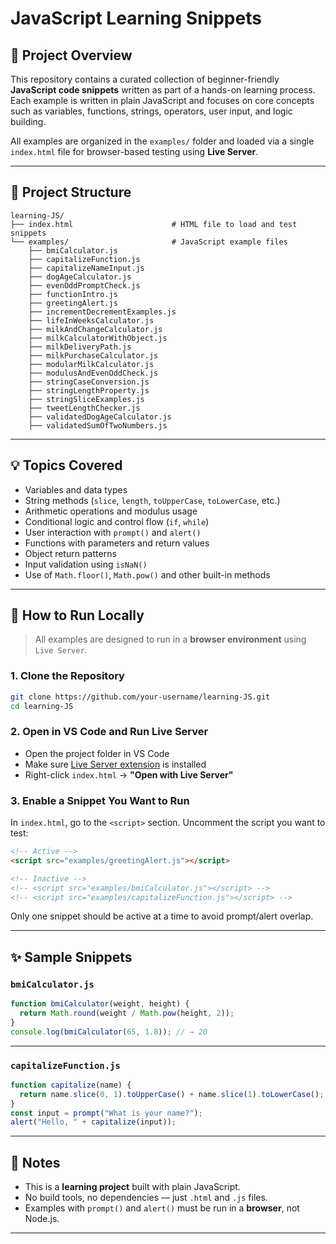 # JavaScript Learning Snippets

## 🧠 Project Overview

This repository contains a curated collection of beginner-friendly **JavaScript code snippets** written as part of a hands-on learning process.  
Each example is written in plain JavaScript and focuses on core concepts such as variables, functions, strings, operators, user input, and logic building.

All examples are organized in the `examples/` folder and loaded via a single `index.html` file for browser-based testing using **Live Server**.

---

## 📁 Project Structure

```
learning-JS/
├── index.html                      # HTML file to load and test snippets
└── examples/                       # JavaScript example files
    ├── bmiCalculator.js
    ├── capitalizeFunction.js
    ├── capitalizeNameInput.js
    ├── dogAgeCalculator.js
    ├── evenOddPromptCheck.js
    ├── functionIntro.js
    ├── greetingAlert.js
    ├── incrementDecrementExamples.js
    ├── lifeInWeeksCalculator.js
    ├── milkAndChangeCalculator.js
    ├── milkCalculatorWithObject.js
    ├── milkDeliveryPath.js
    ├── milkPurchaseCalculator.js
    ├── modularMilkCalculator.js
    ├── modulusAndEvenOddCheck.js
    ├── stringCaseConversion.js
    ├── stringLengthProperty.js
    ├── stringSliceExamples.js
    ├── tweetLengthChecker.js
    ├── validatedDogAgeCalculator.js
    ├── validatedSumOfTwoNumbers.js
```

---

## 💡 Topics Covered

- Variables and data types  
- String methods (`slice`, `length`, `toUpperCase`, `toLowerCase`, etc.)  
- Arithmetic operations and modulus usage  
- Conditional logic and control flow (`if`, `while`)  
- User interaction with `prompt()` and `alert()`  
- Functions with parameters and return values  
- Object return patterns  
- Input validation using `isNaN()`  
- Use of `Math.floor()`, `Math.pow()` and other built-in methods  

---

## 🚀 How to Run Locally

> All examples are designed to run in a **browser environment** using `Live Server`.

### 1. Clone the Repository

```bash
git clone https://github.com/your-username/learning-JS.git
cd learning-JS
```

### 2. Open in VS Code and Run Live Server

- Open the project folder in VS Code  
- Make sure [Live Server extension](https://marketplace.visualstudio.com/items?itemName=ritwickdey.LiveServer) is installed  
- Right-click `index.html` → **"Open with Live Server"**

### 3. Enable a Snippet You Want to Run

In `index.html`, go to the `<script>` section. Uncomment the script you want to test:

```html
<!-- Active -->
<script src="examples/greetingAlert.js"></script>

<!-- Inactive -->
<!-- <script src="examples/bmiCalculator.js"></script> -->
<!-- <script src="examples/capitalizeFunction.js"></script> -->
```

Only one snippet should be active at a time to avoid prompt/alert overlap.

---

## ✨ Sample Snippets

### `bmiCalculator.js`

```js
function bmiCalculator(weight, height) {
  return Math.round(weight / Math.pow(height, 2));
}
console.log(bmiCalculator(65, 1.8)); // → 20
```

---

### `capitalizeFunction.js`

```js
function capitalize(name) {
  return name.slice(0, 1).toUpperCase() + name.slice(1).toLowerCase();
}
const input = prompt("What is your name?");
alert("Hello, " + capitalize(input));
```

---

## 📌 Notes

- This is a **learning project** built with plain JavaScript.  
- No build tools, no dependencies — just `.html` and `.js` files.  
- Examples with `prompt()` and `alert()` must be run in a **browser**, not Node.js.

---
